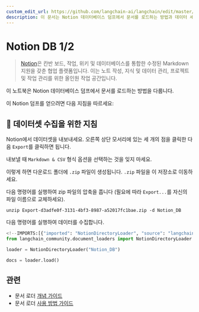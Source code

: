 ```yaml
---
custom_edit_url: https://github.com/langchain-ai/langchain/edit/master/docs/docs/integrations/document_loaders/notion.ipynb
description: 이 문서는 Notion 데이터베이스 덤프에서 문서를 로드하는 방법과 데이터 세트를 가져오는 지침을 제공합니다.
---
```


# Notion DB 1/2

> [Notion](https://www.notion.so/)은 칸반 보드, 작업, 위키 및 데이터베이스를 통합한 수정된 Markdown 지원을 갖춘 협업 플랫폼입니다. 이는 노트 작성, 지식 및 데이터 관리, 프로젝트 및 작업 관리를 위한 올인원 작업 공간입니다.

이 노트북은 Notion 데이터베이스 덤프에서 문서를 로드하는 방법을 다룹니다.

이 Notion 덤프를 얻으려면 다음 지침을 따르세요:

## 🧑 데이터셋 수집을 위한 지침

Notion에서 데이터셋을 내보내세요. 오른쪽 상단 모서리에 있는 세 개의 점을 클릭한 다음 `Export`를 클릭하면 됩니다.

내보낼 때 `Markdown & CSV` 형식 옵션을 선택하는 것을 잊지 마세요.

이렇게 하면 다운로드 폴더에 `.zip` 파일이 생성됩니다. `.zip` 파일을 이 저장소로 이동하세요.

다음 명령어를 실행하여 zip 파일의 압축을 풉니다 (필요에 따라 `Export...`를 자신의 파일 이름으로 교체하세요).

```shell
unzip Export-d3adfe0f-3131-4bf3-8987-a52017fc1bae.zip -d Notion_DB
```


다음 명령어를 실행하여 데이터를 수집합니다.

```python
<!--IMPORTS:[{"imported": "NotionDirectoryLoader", "source": "langchain_community.document_loaders", "docs": "https://api.python.langchain.com/en/latest/document_loaders/langchain_community.document_loaders.notion.NotionDirectoryLoader.html", "title": "Notion DB 1/2"}]-->
from langchain_community.document_loaders import NotionDirectoryLoader
```


```python
loader = NotionDirectoryLoader("Notion_DB")
```


```python
docs = loader.load()
```


## 관련

- 문서 로더 [개념 가이드](/docs/concepts/#document-loaders)
- 문서 로더 [사용 방법 가이드](/docs/how_to/#document-loaders)